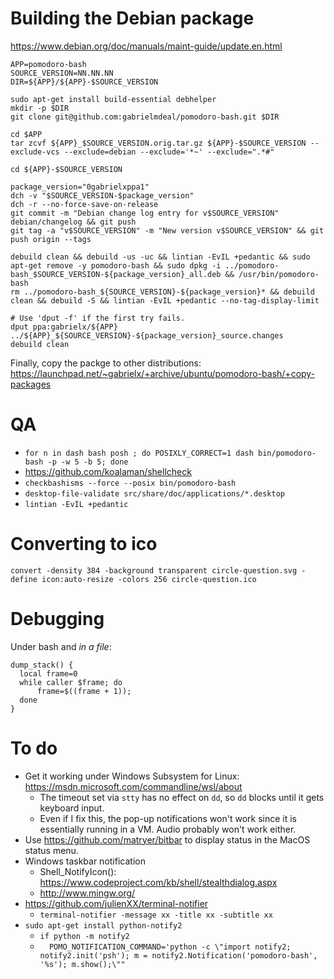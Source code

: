 # Building the Debian package

https://www.debian.org/doc/manuals/maint-guide/update.en.html

```
APP=pomodoro-bash
SOURCE_VERSION=NN.NN.NN
DIR=${APP}/${APP}-$SOURCE_VERSION

sudo apt-get install build-essential debhelper
mkdir -p $DIR
git clone git@github.com:gabrielmdeal/pomodoro-bash.git $DIR

cd $APP
tar zcvf ${APP}_$SOURCE_VERSION.orig.tar.gz ${APP}-$SOURCE_VERSION --exclude-vcs --exclude=debian --exclude='*~' --exclude=".*#"

cd ${APP}-$SOURCE_VERSION

package_version="0gabrielxppa1"
dch -v "$SOURCE_VERSION-$package_version"
dch -r --no-force-save-on-release
git commit -m "Debian change log entry for v$SOURCE_VERSION" debian/changelog && git push
git tag -a "v$SOURCE_VERSION" -m "New version v$SOURCE_VERSION" && git push origin --tags

debuild clean && debuild -us -uc && lintian -EvIL +pedantic && sudo apt-get remove -y pomodoro-bash && sudo dpkg -i ../pomodoro-bash_$SOURCE_VERSION-${package_version}_all.deb && /usr/bin/pomodoro-bash
rm ../pomodoro-bash_${SOURCE_VERSION}-${package_version}* && debuild clean && debuild -S && lintian -EvIL +pedantic --no-tag-display-limit

# Use 'dput -f' if the first try fails.
dput ppa:gabrielx/${APP} ../${APP}_${SOURCE_VERSION}-${package_version}_source.changes
debuild clean

```

Finally, copy the packge to other distributions: https://launchpad.net/~gabrielx/+archive/ubuntu/pomodoro-bash/+copy-packages

# QA

* `for n in dash bash posh ; do POSIXLY_CORRECT=1 dash bin/pomodoro-bash -p -w 5 -b 5; done`
* https://github.com/koalaman/shellcheck
* `checkbashisms --force --posix bin/pomodoro-bash`
* `desktop-file-validate src/share/doc/applications/*.desktop`
* `lintian -EvIL +pedantic`

# Converting to ico

`convert -density 384 -background transparent circle-question.svg -define icon:auto-resize -colors 256 circle-question.ico`

# Debugging

Under bash and *in a file*:
```
dump_stack() {
  local frame=0
  while caller $frame; do
      frame=$((frame + 1));
  done
}
```

# To do

* Get it working under Windows Subsystem for Linux: https://msdn.microsoft.com/commandline/wsl/about
  * The timeout set via `stty` has no effect on `dd`, so `dd` blocks until it gets keyboard input.
  * Even if I fix this, the pop-up notifications won't work since it is essentially running in a VM.  Audio probably won't work either.
* Use https://github.com/matryer/bitbar to display status in the MacOS status menu.
* Windows taskbar notification
  * Shell_NotifyIcon(): https://www.codeproject.com/kb/shell/stealthdialog.aspx
  * http://www.mingw.org/
* https://github.com/julienXX/terminal-notifier
  * `terminal-notifier -message xx -title xx -subtitle xx`
* `sudo apt-get install python-notify2`
  * `if python -m notify2`
  * `  POMO_NOTIFICATION_COMMAND='python -c \"import notify2; notify2.init('psh'); m = notify2.Notification('pomodoro-bash', '%s'); m.show();\""`


